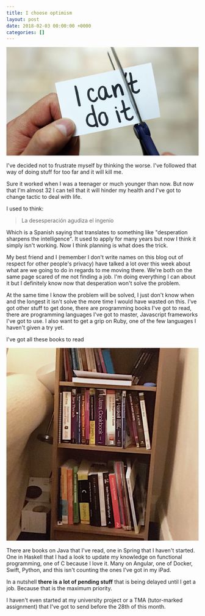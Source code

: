 ```yaml
---
title: I choose optimism
layout: post
date: 2018-02-03 00:00:00 +0000
categories: []
---
```

![](/uploads/2018/02/03/optimism.jpg)

I've decided not to frustrate myself by thinking the worse. I've followed that way of doing stuff for too far and it will kill me.

Sure it worked when I was a teenager or much younger than now. But now that I'm almost 32 I can tell that it will hinder my health and I've got to change tactic to deal with life.

I used to think:

> La desesperación agudiza el ingenio

Which is a Spanish saying that translates to something like "desperation sharpens the intelligence". It used to apply for many years but now I think it simply isn't working. Now I think planning is what does the trick.

My best friend and I (remember I don't write names on this blog out of respect for other people's privacy) have talked a lot over this week about what are we going to do in regards to me moving there. We're both on the same page scared of me not finding a job. I'm doing everything I can about it but I definitely know now that desperation won't solve the problem.

At the same time I know the problem will be solved, I just don't know when and the longest it isn't solve the more time I would have wasted on this. I've got other stuff to get done, there are programming books I've got to read, there are programming languages I've got to master, Javascript frameworks I've got to use. I also want to get a grip on Ruby, one of the few languages I haven't given a try yet.

I've got all these books to read 

![](/uploads/2018/02/03/DVJY698WsAUE0jp.jpg)

There are books on Java that I've read, one in Spring that I haven't started. One in Haskell that I had a look to update my knowledge on functional programming, one of C because I love it. Many on Angular, one of Docker, Swift, Python, and this isn't counting the ones I've got in my iPad. 

In a nutshell **there is a lot of pending stuff** that is being delayed until I get a job. Because that is the maximum priority.

I haven't even started at my university project or a TMA (tutor-marked assignment) that I've got to send before the 28th of this month.